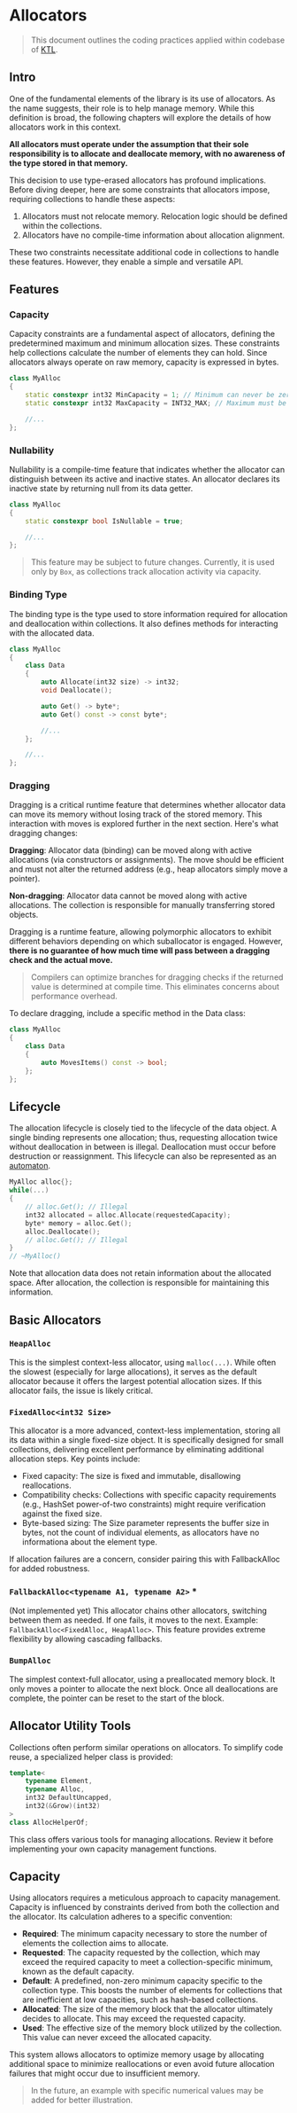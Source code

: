 # Allocators

> This document outlines the coding practices applied within codebase of [KTL](https://github.com/mtszkarbowiak/mk-stl).


## Intro

One of the fundamental elements of the library is its use of allocators. As the name suggests, their role is to help manage memory. While this definition is broad, the following chapters will explore the details of how allocators work in this context.

**All allocators must operate under the assumption that their sole responsibility is to allocate and deallocate memory, with no awareness of the type stored in that memory.**

This decision to use type-erased allocators has profound implications. Before diving deeper, here are some constraints that allocators impose, requiring collections to handle these aspects:

1. Allocators must not relocate memory. Relocation logic should be defined within the collections.
2. Allocators have no compile-time information about allocation alignment.

These two constraints necessitate additional code in collections to handle these features. However, they enable a simple and versatile API.


## Features

### Capacity

Capacity constraints are a fundamental aspect of allocators, defining the predetermined maximum and minimum allocation sizes. These constraints help collections calculate the number of elements they can hold. Since allocators always operate on raw memory, capacity is expressed in bytes.

```cpp
class MyAlloc
{
    static constexpr int32 MinCapacity = 1; // Minimum can never be zero (or less)
    static constexpr int32 MaxCapacity = INT32_MAX; // Maximum must be not smaller than minimum 

    //...
};
```

### Nullability

Nullability is a compile-time feature that indicates whether the allocator can distinguish between its active and inactive states. An allocator declares its inactive state by returning null from its data getter.

```cpp
class MyAlloc
{
    static constexpr bool IsNullable = true;

    //...
};
```

> This feature may be subject to future changes. Currently, it is used only by `Box`, as collections track allocation activity via capacity.

### Binding Type

The binding type is the type used to store information required for allocation and deallocation within collections. It also defines methods for interacting with the allocated data.

```cpp
class MyAlloc
{
    class Data
    {
        auto Allocate(int32 size) -> int32;
        void Deallocate();

        auto Get() -> byte*;
        auto Get() const -> const byte*;

        //...
    };

    //...
};
```

### Dragging

Dragging is a critical runtime feature that determines whether allocator data can move its memory without losing track of the stored memory. This interaction with moves is explored further in the next section. Here's what dragging changes:

**Dragging**: Allocator data (binding) can be moved along with active allocations (via constructors or assignments). The move should be efficient and must not alter the returned address (e.g., heap allocators simply move a pointer).

**Non-dragging**: Allocator data cannot be moved along with active allocations. The collection is responsible for manually transferring stored objects.

Dragging is a runtime feature, allowing polymorphic allocators to exhibit different behaviors depending on which suballocator is engaged. However, **there is no guarantee of how much time will pass between a dragging check and the actual move.**

> Compilers can optimize branches for dragging checks if the returned value is determined at compile time. This eliminates concerns about performance overhead.

To declare dragging, include a specific method in the Data class:

```cpp
class MyAlloc
{
    class Data
    {
        auto MovesItems() const -> bool;
    };
};
```

## Lifecycle

The allocation lifecycle is closely tied to the lifecycle of the data object. A single binding represents one allocation; thus, requesting allocation twice without deallocation in between is illegal. Deallocation must occur before destruction or reassignment. This lifecycle can also be represented as an [automaton](Images/AllocDataAutomata.svg).

```cpp
MyAlloc alloc{};
while(...)
{
    // alloc.Get(); // Illegal
    int32 allocated = alloc.Allocate(requestedCapacity);
    byte* memory = alloc.Get();
    alloc.Deallocate();
    // alloc.Get(); // Illegal
}
// ~MyAlloc()
```

Note that allocation data does not retain information about the allocated space. After allocation, the collection is responsible for maintaining this information.


## Basic Allocators

### `HeapAlloc`

This is the simplest context-less allocator, using `malloc(...)`. While often the slowest (especially for large allocations), it serves as the default allocator because it offers the largest potential allocation sizes. If this allocator fails, the issue is likely critical.

### `FixedAlloc<int32 Size>`

This allocator is a more advanced, context-less implementation, storing all its data within a single fixed-size object. It is specifically designed for small collections, delivering excellent performance by eliminating additional allocation steps. Key points include:

- Fixed capacity: The size is fixed and immutable, disallowing reallocations.
- Compatibility checks: Collections with specific capacity requirements (e.g., HashSet power-of-two constraints) might require verification against the fixed size.
- Byte-based sizing: The Size parameter represents the buffer size in bytes, not the count of individual elements, as allocators have no informationa about the element type.

If allocation failures are a concern, consider pairing this with FallbackAlloc for added robustness.

### `FallbackAlloc<typename A1, typename A2>` *

(Not implemented yet) This allocator chains other allocators, switching between them as needed. If one fails, it moves to the next. Example: `FallbackAlloc<FixedAlloc, HeapAlloc>`. This feature provides extreme flexibility by allowing cascading fallbacks.

### `BumpAlloc`

The simplest context-full allocator, using a preallocated memory block. It only moves a pointer to allocate the next block. Once all deallocations are complete, the pointer can be reset to the start of the block.


## Allocator Utility Tools

Collections often perform similar operations on allocators. To simplify code reuse, a specialized helper class is provided:

```cpp
template<
    typename Element, 
    typename Alloc, 
    int32 DefaultUncapped,
    int32(&Grow)(int32)
>
class AllocHelperOf;
```

This class offers various tools for managing allocations. Review it before implementing your own capacity management functions.


## Capacity

Using allocators requires a meticulous approach to capacity management. Capacity is influenced by constraints derived from both the collection and the allocator. Its calculation adheres to a specific convention:

- **Required**: The minimum capacity necessary to store the number of elements the collection aims to allocate.
- **Requested**: The capacity requested by the collection, which may exceed the required capacity to meet a collection-specific minimum, known as the default capacity.
- **Default**: A predefined, non-zero minimum capacity specific to the collection type. This boosts the number of elements for collections that are inefficient at low capacities, such as hash-based collections.
- **Allocated**: The size of the memory block that the allocator ultimately decides to allocate. This may exceed the requested capacity.
- **Used**: The effective size of the memory block utilized by the collection. This value can never exceed the allocated capacity.

This system allows allocators to optimize memory usage by allocating additional space to minimize reallocations or even avoid future allocation failures that might occur due to insufficient memory.

> In the future, an example with specific numerical values may be added for better illustration.
